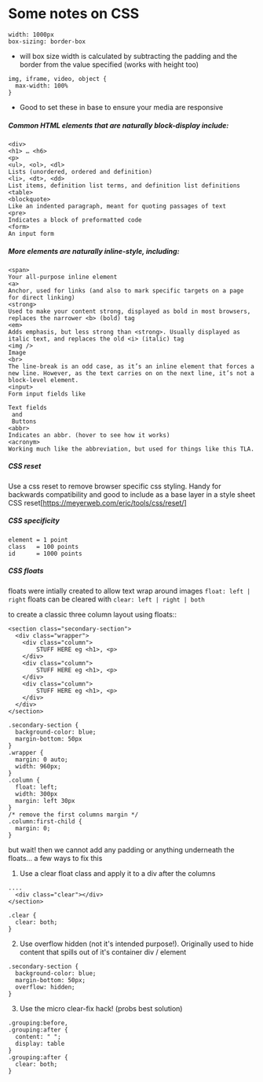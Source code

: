 # Some notes on CSS

```
width: 1000px
box-sizing: border-box
```
- will box size width is calculated by subtracting the padding and the border from the value specified (works with height too)

```
img, iframe, video, object {
  max-width: 100%
}
```
- Good to set these in base to ensure your media are responsive

##### Common HTML elements that are naturally block-display include:
```
<div>
<h1> … <h6>
<p>
<ul>, <ol>, <dl>
Lists (unordered, ordered and definition)
<li>, <dt>, <dd>
List items, definition list terms, and definition list definitions
<table>
<blockquote>
Like an indented paragraph, meant for quoting passages of text
<pre>
Indicates a block of preformatted code
<form>
An input form
```

##### More elements are naturally inline-style, including:
```
<span>
Your all-purpose inline element
<a>
Anchor, used for links (and also to mark specific targets on a page for direct linking)
<strong>
Used to make your content strong, displayed as bold in most browsers, replaces the narrower <b> (bold) tag
<em>
Adds emphasis, but less strong than <strong>. Usually displayed as italic text, and replaces the old <i> (italic) tag
<img />
Image
<br>
The line-break is an odd case, as it’s an inline element that forces a new line. However, as the text carries on on the next line, it’s not a block-level element.
<input>
Form input fields like

Text fields
 and
 Buttons
<abbr>
Indicates an abbr. (hover to see how it works)
<acronym>
Working much like the abbreviation, but used for things like this TLA.
```


##### CSS reset
Use a css reset to remove browser specific css styling. Handy for backwards compatibility and good to include as a base layer in a style sheet
CSS reset[https://meyerweb.com/eric/tools/css/reset/]

##### CSS specificity
```
element = 1 point
class   = 100 points
id      = 1000 points
```

##### CSS floats
floats were intially created to allow text wrap around images
`float: left | right`
floats can be cleared with `clear: left | right | both`

to create a classic three column layout using floats::
```
<section class="secondary-section">
  <div class="wrapper">
    <div class="column">
        STUFF HERE eg <h1>, <p>
    </div>
    <div class="column">
        STUFF HERE eg <h1>, <p>
    </div>
    <div class="column">
        STUFF HERE eg <h1>, <p>
    </div>
  </div>
</section>

.secondary-section {
  background-color: blue;
  margin-bottom: 50px
}
.wrapper {
  margin: 0 auto;
  width: 960px;
}
.column {
  float: left;
  width: 300px
  margin: left 30px
}
/* remove the first columns margin */
.column:first-child {
  margin: 0;
}
```
but wait! then we cannot add any padding or anything underneath the floats... a few ways to fix this
1. Use a clear float class and apply it to a div after the columns
```
....
  <div class="clear"></div>
</section>

.clear {
  clear: both;
}
```

2. Use overflow hidden (not it's intended purpose!). Originally used to hide content that spills out of it's container div / element
```
.secondary-section {
  background-color: blue;
  margin-bottom: 50px;
  overflow: hidden;
}
```
3. Use the micro clear-fix hack! (probs best solution)
```
.grouping:before,
.grouping:after {
  content: " ";
  display: table
}
.grouping:after {
  clear: both;
}
```
